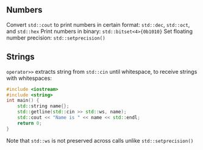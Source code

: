 
## Numbers

Convert `std::cout` to print numbers in certain format: `std::dec`, `std::oct`, and `std::hex`
Print numbers in binary: `std::bitset<4>{0b1010}`
Set floating number precision: `std::setprecision()`

## Strings

`operator>>` extracts string from `std::cin` until whitespace, to receive strings with whitespaces:
```cpp
#include <iostream>
#include <string>
int main() {
	std::string name{};
	std::getline(std::cin >> std::ws, name);
	std::cout << "Name is " << name << std::endl;
	return 0;
}
```
Note that `std::ws` is not preserved across calls unlike `std::setprecision()`